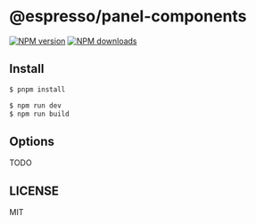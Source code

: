# @espresso/panel-components

[![NPM version](https://img.shields.io/npm/v/@espresso/panel-components.svg?style=flat)](https://npmjs.org/package/@espresso/panel-components)
[![NPM downloads](http://img.shields.io/npm/dm/@espresso/panel-components.svg?style=flat)](https://npmjs.org/package/@espresso/panel-components)

## Install

```bash
$ pnpm install
```

```bash
$ npm run dev
$ npm run build
```

## Options

TODO

## LICENSE

MIT
